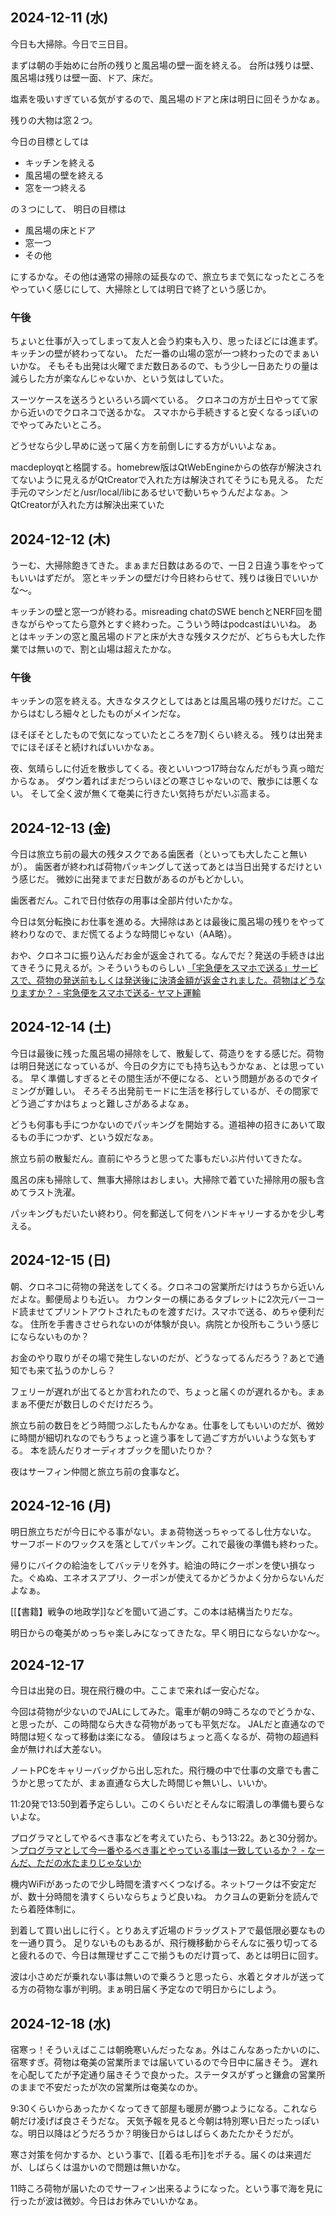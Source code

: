 ## 2024-12-11 (水)

今日も大掃除。今日で三日目。

まずは朝の手始めに台所の残りと風呂場の壁一面を終える。
台所は残りは壁、風呂場は残りは壁一面、ドア、床だ。

塩素を吸いすぎている気がするので、風呂場のドアと床は明日に回そうかなぁ。

残りの大物は窓２つ。

今日の目標としては

- キッチンを終える
- 風呂場の壁を終える
- 窓を一つ終える

の３つにして、
明日の目標は

- 風呂場の床とドア
- 窓一つ
- その他

にするかな。その他は通常の掃除の延長なので、旅立ちまで気になったところをやっていく感じにして、大掃除としては明日で終了という感じか。

### 午後

ちょいと仕事が入ってしまって友人と会う約束も入り、思ったほどには進まず。
キッチンの壁が終わってない。
ただ一番の山場の窓が一つ終わったのでまぁいいかな。
そもそも出発は火曜でまだ数日あるので、もう少し一日あたりの量は減らした方が楽なんじゃないか、という気はしていた。

スーツケースを送ろうといろいろ調べている。
クロネコの方が土日やってて家から近いのでクロネコで送るかな。
スマホから手続きすると安くなるっぽいのでやってみたいところ。

どうせなら少し早めに送って届く方を前倒しにする方がいいよなぁ。

macdeployqtと格闘する。homebrew版はQtWebEngineからの依存が解決されてないように見えるがQtCreatorで入れた方は解決されてそうにも見える。
ただ手元のマシンだと/usr/local/libにあるせいで動いちゃうんだよなぁ。＞QtCreatorが入れた方は解決出来ていた

## 2024-12-12 (木)

うーむ、大掃除飽きてきた。まぁまだ日数はあるので、一日２日違う事をやってもいいはずだが。
窓とキッチンの壁だけ今日終わらせて、残りは後日でいいかな〜。

キッチンの壁と窓一つが終わる。misreading chatのSWE benchとNERF回を聞きながらやってたら意外とすぐ終わった。こういう時はpodcastはいいね。
あとはキッチンの窓と風呂場のドアと床が大きな残タスクだが、どちらも大した作業では無いので、割と山場は超えたかな。

### 午後

キッチンの窓を終える。大きなタスクとしてはあとは風呂場の残りだけだ。ここからはむしろ細々としたものがメインだな。

ほそぼそとしたもので気になっていたところを7割くらい終える。
残りは出発までにほそぼそと続ければいいかなぁ。

夜、気晴らしに付近を散歩してくる。夜といいつつ17時台なんだがもう真っ暗だからなぁ。
ダウン着ればまだつらいほどの寒さじゃないので、散歩には悪くない。
そして全く波が無くて奄美に行きたい気持ちがだいぶ高まる。

## 2024-12-13 (金)

今日は旅立ち前の最大の残タスクである歯医者（といっても大したこと無いが）。
歯医者が終われば荷物パッキングして送ってあとは当日出発するだけという感じだ。
微妙に出発までまだ日数があるのがもどかしい。

歯医者だん。これで日付依存の用事は全部片付いたかな。

今日は気分転換にお仕事を進める。大掃除はあとは最後に風呂場の残りをやって終わりなので、まだ慌てるような時間じゃない（AA略）。

おや、クロネコに振り込んだお金が返金されてる。なんでだ？発送の手続きは出てきそうに見えるが。＞そういうものらしい [「宅急便をスマホで送る」サービスで、荷物の発送前もしくは発送後に決済金額が返金されました。荷物はどうなりますか？ - 宅急便をスマホで送る- ヤマト運輸](https://faq.kuronekoyamato.co.jp/app/answers/detail/a_id/7691/~/%E3%80%8C%E5%AE%85%E6%80%A5%E4%BE%BF%E3%82%92%E3%82%B9%E3%83%9E%E3%83%9B%E3%81%A7%E9%80%81%E3%82%8B%E3%80%8D%E3%82%B5%E3%83%BC%E3%83%93%E3%82%B9%E3%81%A7%E3%80%81%E8%8D%B7%E7%89%A9%E3%81%AE%E7%99%BA%E9%80%81%E5%89%8D%E3%82%82%E3%81%97%E3%81%8F%E3%81%AF%E7%99%BA%E9%80%81%E5%BE%8C%E3%81%AB%E6%B1%BA%E6%B8%88%E9%87%91%E9%A1%8D%E3%81%8C%E8%BF%94%E9%87%91%E3%81%95%E3%82%8C%E3%81%BE%E3%81%97%E3%81%9F%E3%80%82%E8%8D%B7%E7%89%A9%E3%81%AF%E3%81%A9%E3%81%86%E3%81%AA%E3%82%8A%E3%81%BE%E3%81%99%E3%81%8B%EF%BC%9F)

## 2024-12-14 (土)

今日は最後に残った風呂場の掃除をして、散髪して、荷造りをする感じだ。荷物は明日発送になっているが、今日の夕方にでも持ち込もうかなぁ、とは思っている。
早く準備しすぎるとその間生活が不便になる、という問題があるのでタイミングが難しい。
そろそろ出発前モードに生活を移行しているが、その間家でどう過ごすかはちょっと難しさがあるよなぁ。

どうも何事も手につかないのでパッキングを開始する。道祖神の招きにあいて取るもの手につかず、という奴だなぁ。

旅立ち前の散髪だん。直前にやろうと思ってた事もだいぶ片付いてきたな。

風呂の床も掃除して、無事大掃除はおしまい。大掃除で着ていた掃除用の服も含めてラスト洗濯。

パッキングもだいたい終わり。何を郵送して何をハンドキャリーするかを少し考える。

## 2024-12-15 (日)

朝、クロネコに荷物の発送をしてくる。クロネコの営業所だけはうちから近いんだよな。郵便局よりも近い。
カウンターの横にあるタブレットに2次元バーコード読ませてプリントアウトされたものを渡すだけ。スマホで送る、めちゃ便利だな。
住所を手書きさせられないのが体験が良い。病院とか役所もこういう感じにならないものか？

お金のやり取りがその場で発生しないのだが、どうなってるんだろう？あとで通知でも来て払うのかしら？

フェリーが遅れが出てるとか言われたので、ちょっと届くのが遅れるかも。まぁまぁ不便だが数日しのぐだけだろう。

旅立ち前の数日をどう時間つぶしたもんかなぁ。仕事をしてもいいのだが、微妙に時間が細切れなのでもうちょっと違う事をして過ごす方がいいような気もする。
本を読んだりオーディオブックを聞いたりか？

夜はサーフィン仲間と旅立ち前の食事など。

## 2024-12-16 (月)

明日旅立ちだが今日にやる事がない。まぁ荷物送っちゃってるし仕方ないな。
サーフボードのワックスを落としてパッキング。これで最後の準備も終わった。

帰りにバイクの給油をしてバッテリを外す。給油の時にクーポンを使い損なった。ぐぬぬ、エネオスアプリ、クーポンが使えてるかどうかよく分からないんだよなぁ。

[[【書籍】戦争の地政学]]などを聞いて過ごす。この本は結構当たりだな。

明日からの奄美がめっちゃ楽しみになってきたな。早く明日にならないかな〜。

## 2024-12-17

今日は出発の日。現在飛行機の中。ここまで来れば一安心だな。

今回は荷物が少ないのでJALにしてみた。電車が朝の9時ころなのでどうかな、と思ったが、この時間なら大きな荷物があっても平気だな。
JALだと直通なので時間は短くなって移動は楽になる。
値段はちょっと高くなるが、荷物の超過料金が無ければ大差ない。

ノートPCをキャリーバッグから出し忘れた。飛行機の中で仕事の文章でも書こうかと思ってたが、まぁ直通なら大した時間じゃ無いし、いいか。

11:20発で13:50到着予定らしい。このくらいだとそんなに暇潰しの準備も要らないよな。

プログラマとしてやるべき事などを考えていたら、もう13:22。あと30分弱か。＞[プログラマとして今一番やるべき事とやっている事は一致しているか？ - なーんだ、ただの水たまりじゃないか](https://karino2.github.io/2024/12/17/no1_priority_for_pl_and_present.html)

機内WiFiがあったので少し時間を潰すべくつなげる。ネットワークは不安定だが、数十分時間を潰すくらいならちょうど良いね。
カクヨムの更新分を読んでたら着陸体制に。

到着して買い出しに行く。とりあえず近場のドラッグストアで最低限必要なものを一通り買う。
足りないものもあるが、飛行機移動からそんなに張り切ってると疲れるので、今日は無理せずここで揃うものだけ買って、あとは明日に回す。

波は小さめだが乗れない事は無いので乗ろうと思ったら、水着とタオルが送ってる方の荷物な事が判明。まぁ明日届く予定なので明日からにしよう。

## 2024-12-18 (水)

宿寒っ！そういえばここは朝晩寒いんだったなぁ。外はこんなあったかいのに、宿寒すぎ。荷物は奄美の営業所までは届いているので今日中に届きそう。
遅れを心配してたが予定通り届きそうで良かった。ステータスがずっと鎌倉の営業所のままで不安だったが次の営業所は奄美なのか。

9:30くらいからあったかくなってきて部屋も暖房が勝つようになる。これなら朝だけ凌げば良さそうだな。
天気予報を見ると今朝は特別寒い日だったっぽいな。明日以降はどうだろうか？明後日からはしばらくあたたかそうだが。

寒さ対策を何かするか、という事で、[[着る毛布]]をポチる。届くのは来週だが、しばらくは温かいので問題は無いかな。

11時ころ荷物が届いたのでサーフィン出来るようになった。という事で海を見に行ったが波は微妙。今日はお休みでいいかなぁ。